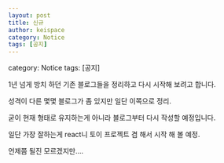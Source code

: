 ```yaml
---
layout: post
title: 신규 
author: keispace
category: Notice
tags: [공지]
---
```


category: Notice
tags: [공지]

1년 넘게 방치 하던 기존 블로그들을 정리하고 다시 시작해 보려고 합니다. 

성격이 다른 몇몇 블로그가 좀 있지만 일단 이쪽으로 정리.

굳이 현재 형태로 유지하는게 아니라 블로그부터 다시 작성할 예정입니다. 

일단 가장 잘하는게 react니 토이 프로젝트 겸 해서 시작 해 볼 예정.

언제쯤 될진 모르겠지만....